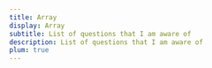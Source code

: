 ```yaml
---
title: Array
display: Array
subtitle: List of questions that I am aware of
description: List of questions that I am aware of
plum: true
---
```


<ListAllQuestions module="structure" />
